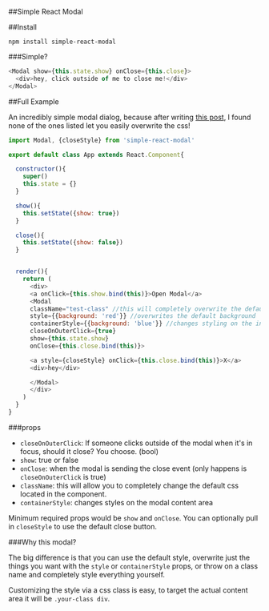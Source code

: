 ##Simple React Modal

##Install

`npm install simple-react-modal`

###Simple?

~~~js
<Modal show={this.state.show} onClose={this.close}>
  <div>hey, click outside of me to close me!</div>
</Modal>
~~~

##Full Example

An incredibly simple modal dialog, because after writing [this post](http://reactjsnews.com/modals-in-react/), I found none of the ones listed let you easily overwrite the css!

~~~js
import Modal, {closeStyle} from 'simple-react-modal'

export default class App extends React.Component{

  constructor(){
    super()
    this.state = {}
  }

  show(){
    this.setState({show: true})
  }

  close(){
    this.setState({show: false})
  }


  render(){
    return (
      <div>
      <a onClick={this.show.bind(this)}>Open Modal</a>
      <Modal
      className="test-class" //this will completely overwrite the default css completely
      style={{background: 'red'}} //overwrites the default background
      containerStyle={{background: 'blue'}} //changes styling on the inner content area
      closeOnOuterClick={true}
      show={this.state.show}
      onClose={this.close.bind(this)}>

      <a style={closeStyle} onClick={this.close.bind(this)}>X</a>
      <div>hey</div>

      </Modal>
      </div>
    )
  }
}
~~~

###props

- `closeOnOuterClick`: If someone clicks outside of the modal when it's in focus, should it close? You choose. (bool)
- `show`: true or false
- `onClose`: when the modal is sending the close event (only happens is `closeOnOuterClick` is true)
- `className`: this will allow you to completely change the default css located in the component.
- `containerStyle`: changes styles on the modal content area

Minimum required props would be `show` and `onClose`. You can optionally pull in `closeStyle` to use the default close button.

###Why this modal?

The big difference is that you can use the default style, overwrite just the things you want with the `style` or `containerStyle` props, or throw on a class name and completely style everything yourself.

Customizing the style via a css class is easy, to target the actual content area it will be `.your-class div`.
